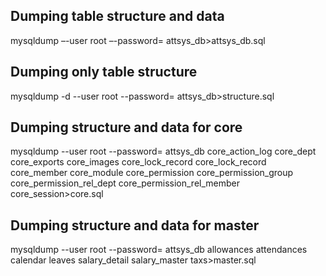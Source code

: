 **Dumping table structure and data**
------------------------------------
mysqldump –-user root –-password=  attsys_db>attsys_db.sql

**Dumping only table structure**
----------------------------------
mysqldump -d --user root --password=  attsys_db>structure.sql

**Dumping structure and data for core**
-----------------------------------------
mysqldump --user root --password=  attsys_db core_action_log core_dept core_exports core_images core_lock_record core_lock_record core_member core_module core_permission core_permission_group core_permission_rel_dept core_permission_rel_member core_session>core.sql

**Dumping structure and data for master**
------------------------------------------
mysqldump --user root --password=  attsys_db allowances attendances calendar leaves salary_detail salary_master taxs>master.sql